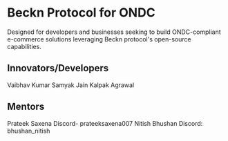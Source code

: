 # Beckn Protocol for ONDC
Designed for developers and businesses seeking to build ONDC-compliant e-commerce solutions leveraging Beckn protocol's open-source capabilities.
## Innovators/Developers​
Vaibhav Kumar
Samyak Jain
Kalpak Agrawal
## Mentors
Prateek Saxena
Discord- prateeksaxena007
Nitish Bhushan
Discord: bhushan_nitish
